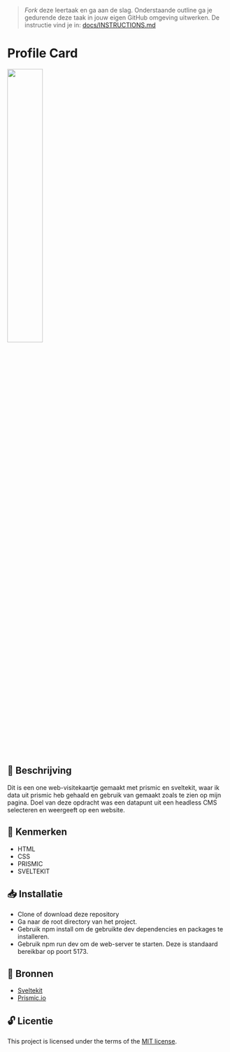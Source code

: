 > _Fork_ deze leertaak en ga aan de slag. Onderstaande outline ga je gedurende deze taak in jouw eigen GitHub omgeving uitwerken. De instructie vind je in: [docs/INSTRUCTIONS.md](docs/INSTRUCTIONS.md)

# Profile Card
<!-- Geef je project een titel en schrijf in één zin wat het is -->
<img src="https://github.com/iBadr49/your-tribe-for-life-profile-card/assets/112857932/0075b309-8c24-4265-af2a-54125db9c5c6" height=40%>



## 📂 Beschrijving
<!-- In de Beschrijving staat hoe je project er uit ziet, hoe het werkt en wat je er mee kan. -->
<!-- Voeg een mooie poster visual toe 📸 -->
<!-- Voeg een link toe naar Github Pages 🌐-->

Dit is een one web-visitekaartje  gemaakt met prismic en sveltekit, waar ik data uit prismic heb gehaald en gebruik van gemaakt zoals te zien op mijn pagina. Doel van deze opdracht was een datapunt uit een headless CMS selecteren en weergeeft op een website.

## 🚀 Kenmerken
<!-- Bij Kenmerken staat welke technieken zijn gebruikt en hoe. Wat is de HTML structuur? Wat zijn de belangrijkste dingen in CSS? Wat is er met Javascript gedaan en hoe? Misschien heb je een framwork of library gebruikt? -->

- HTML
- CSS
- PRISMIC
- SVELTEKIT

## 📥 Installatie

- Clone of download deze repository
- Ga naar de root directory van het project.
- Gebruik npm install om de gebruikte dev dependencies en packages te installeren.
- Gebruik npm run dev om de web-server te starten. Deze is standaard bereikbar op poort 5173.

<!-- ## 🔨 Gebruik -->


## 📖 Bronnen

- [Sveltekit](https://kit.svelte.dev/docs/introduction)
- [Prismic.io](https://prismic.io/)

## 🔓 Licentie

This project is licensed under the terms of the [MIT license](./LICENSE).


